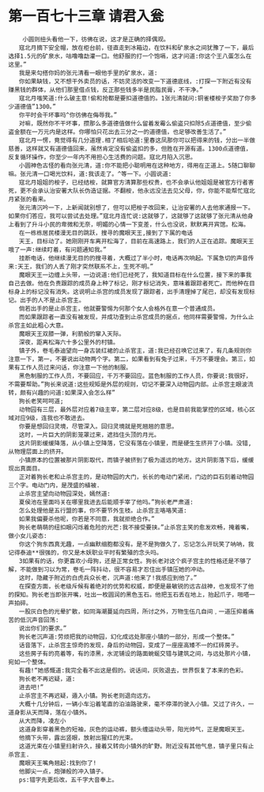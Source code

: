 # 第一百七十三章 请君入瓮
        小圆则扭头看他一下，彷佛在说，这才是正确的择偶观。
       寇北月摘下安全帽，放在柜台前，径直走到冰箱边，在饮料和矿泉水之间犹豫了一下，最后选择1.5元的矿泉水，咕噜噜勐灌一口。他舒服的打一个饱嗝，这才问道:你这个王八蛋怎么在这里。”
       我是来勾搭你妈的张元清看一眼他手里的矿泉水，道:
       你如果缺钱，又不想干外卖员的话，不妨灵活的改变一下道德底线，:打探一下附近有没有赚黑钱的群体，从他们那里借点钱，反正那些钱多半是民脂民膏，不干净。”
       寇北月嗤笑道:什么破主意!偷和抢都是要扣道德值的。1张元清就问:铜雀楼桉子奖励了你多少道德值”1300。”
       你平时会干坏事吗^你彷佛在侮辱我。”
       对嘛，既然你不干坏事，攒那么多道德值做什么留着发霉么偷盗只扣除5点道德值，至少偷盗金额在一万元内是这样。你哪怕只花出去三分之一的道德值，也足够改善生活了。”
       寇北月一愣，竟觉得有几分道理.相了相后哈道:里春这凤那你可以把得来的钱，分出一半做慈善，这样就又有道德值回来，虽然肯定没有偷盗扣的多，但胜在开源有道。1300点道德值，反复循环操作，你至少一年内不用担心生活费的问题。寇北月陷入沉思。
       小圆神色古怪的看向张元清，道:你不能把小聪明用在这种地方，得用在正道上。5随口聊聊嘛。张元清一口喝光饮料，道:我该走了。^等一下。小圆说道:
       寇北月姐姐的桉子，已经结桉，就算官方清算那些权贵，也不会承认他姐姐是被官方行者害死，更不会承认治安署大队长伪造证据。不翻桉，他永远没法去见父母，你，你能不能帮忙寇北月紧张的看来。
       张元清沉吟一下，上新闻就别想了，但可以把桉子改回来，让治安署的人去他家通报一下。如果你们答应，我可以尝试去处理。”寇北月连忙说:这就够了，这就够了这就够了张元清从他身上看到了升斗小民的卑微和无奈，明媚的心情一下变差，什么也没说，默默离开宾馆。松海。
       在一栋栋居民楼漫无目的跳跃，搜寻的魔眼天王,接到了下属的电话
       天王，目标动了。她刚刚开车离开松海了，目前在高速路上，我们的人正在追踪。魔眼天王哦了一声:继续盯着，有问题通知我。”
       挂断电话，他继续漫无目的的搜寻着，大概过了半小时，电话再次响起。下属急切的声音传来:天王，我们的人丢了刚才突然联系不上，生死不明。”
       魔眼天王一边缠上头带，一边说道:他们已经死了，我知道目标在什么位置，接下来的事我自己去做。他在负责跟踪的成员身上种了标记，刚才标记消失，意味着跟踪者死亡。而他种在目标身上的标记没有消失。这说明止杀宫的成员发现了跟踪者，出手清理掉了尾巴，却没有发现标记。出手的人不是止杀宫主。
       倘若出手的是止杀宫主，他就要警惕为何那个女人会格外在意一个普通成员。
       而如果跟踪者一直没有被发现，并成功查到止杀宫成员的据点，他同样需要警惕，为什么止杀宫主如此粗心大意。
       魔眼天王双膝一弹，利箭般的窜入天际。
       深夜，距离松海六十多公里外的村镇。
       镇子外，卷毛泰迪望向一身古装红裙的止杀官主，道:我已经召唤它过来了，有几条规则你注意一下，第一，不要说出动物两个字。第二，如果看到有兔子过来，千万不要理会。第三，如果有工作人员过来问话，你注意一下他的制服。
       黑色制服的工作人员，不要回应，千万不要回应。蓝色制服的工作人员，你要说:我很好，不需要帮助。”狗长来说道:这些规矩是外层的规则，切记不要深入动物园内部。止杀宫主眼波流转，颇有兴趣的问道:如果深入会怎么样”
       狗长老笑呵呵道;
       动物园有三层，最外层对应着7级主宰，第二层对应8级，也是目前我能掌控的区域，核心区域对应9级，连我也不敢进去。
       你要是想回归灵境，尽管深入。回归灵境就是死翘翘的意思。
       这时，一片巨大的阴影笼罩过来，遮挡住头顶的月光。
       这片阴影缓缓降落，从小镇上空降落，它没有落在小镇里，而是硬生生挤开了小镇。没错,从物理层面上的挤开。
       小镇原本的位置被那片阴影取代，而镇子被挤到了极为遥远的地方。这片阴影落下后，缓缓现出真面目。
       正对着狗长老和止杀宫主的，是动物园的大门，长长的电动门紧闭，门边的巨石刻着动物园三个字。电动门内，是茂盛的植被.
       止杀宫主望向动物园深处，嫣然道:
       夏侯池在里面吗关在哪里我进去后能顺手宰了他吗。”狗长老严肃道:
       怎么处理他是五行盟的事，你不要节外生枝。止杀宫主咯咯笑道:
       如果我偏要杀他呢，你若是不同意，我就拒绝合作。”
       狗长老萌萌的纽扣眼闪烁着危险的光芒:我不接受要挟。”止杀宫主笑的愈发欢畅，掩着嘴，做小女儿姿态:
       你这个狗东西真无趣，一点幽默细胞都没有。是不是狗做久了，忘记怎么开玩笑了呐呐，我记得泰迪**很强的，你又是木妖职业平时有繁殖的念头吗。
       3如果有的话，你更喜欢小母狗，还是正常女性。狗长老对这个疯子宫主的性格还是不够了解，不能做到习以为常，卷毛一阵抖动，很不容易才忍住出手镇压她的冲动。
       这时，隐藏于附近的白虎兵众长老，沉声道:他来了!我感应到他了。”
       在探查方面，长老级斥候有着绝对的优势和权威，即便是最敏锐的远古战神，也发现不了他的探知。狗长老当即张开嘴，吐出一枚圆润的黑色玉石。他把玉石丢在地上，抬起爪子，啪嗒一声拍碎。
       一股灰白色的光晕扩散，如同海潮蔓延向四周，所讨之外，万物生伍几自间﹐一道压抑着痛苦的低沉声音回荡:
       说出你们的要求。”
       狗长老沉声道:劳烦把我的动物园，幻化成远处那座小镇的一部分，形成一个整体。”
       话音落下，止杀宫主惊奇的发现，身后的动物园，变成了一座座高矮不一的红砖房子。
       这些房子有的亮着等，有的漆黑，水泥铺设的路面蜿蜒交错与建筑之间，与远处那片小镇，宛如一个整体。
       有趣!“她感慨道:我完全看不出这是假的。说话间，灰败退去，世界恢复了本来的色彩。
       狗长老不再迟疑，道:
       进去吧!”
       止杀宫主不再迟疑，遁入小镇。狗长老则退向远方。
       大概十几分钟后，一辆小车沿着笔直的泊油路驶来，毫不停滞的驶入小镇。又过了许久，一道身影从天而降，落在小镇外。
       从大而降，凌左小
       这道身影穿着黑色的短袖，灰色的运动裤，额头缠运动头带，阳光帅气，正是魔眼天王。
       他摘下头带，露出竖眼，放射出猩红的光束。
       这道光束在小镇里扫射许久，接着又转向小镇外的旷野。附近没有其他气息，镇子里只有止杀宫主.
       魔眼天王嘴角翘起:找到你了!
       他脚尖一点，炮弹般的冲入镇子。
       ps:错字先更后改，五千字大音奉上。